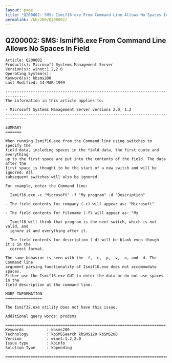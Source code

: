 ```yaml
---
layout: page
title: "Q200002: SMS: Ismif16.exe From Command Line Allows No Spaces In Field"
permalink: /kb/200/Q200002/
---
```


## Q200002: SMS: Ismif16.exe From Command Line Allows No Spaces In Field

	Article: Q200002
	Product(s): Microsoft Systems Management Server
	Version(s): winnt:1.2,2.0
	Operating System(s): 
	Keyword(s): kbsms200
	Last Modified: 14-MAR-1999
	
	-------------------------------------------------------------------------------
	The information in this article applies to:
	
	- Microsoft Systems Management Server versions 2.0, 1.2 
	-------------------------------------------------------------------------------
	
	SUMMARY
	=======
	
	When running Ismif16.exe from the Command line using switches to specify the
	field data, including spaces in the field data, the first quote and everything
	up to the first space are put into the contents of the field. The data after the
	first space is thought to be the start of a new switch and will be ignored. All
	subsequent switches will also be ignored.
	
	For example, enter the Command line:
	
	  Ismif16.exe -c "Microsoft" -f "My program" -d "Description"
	
	- The field contents for company (-c) will appear as: "Microsoft"
	
	- The field contents for filename (-f) will appear as: "My
	
	- Ismif16 will think that program is the next switch, which is not valid, and
	  ignore it and everything after it.
	
	- The field contents for description (-d) will be blank even though it's in the
	  correct format.
	
	The same behavior is seen with the -f, -c, -p, -v, -n, and -d. The Command line
	argument parsing functionality of Ismif16.exe does not accommodate spaces.
	Either use the Ismif16.exe GUI to enter the data or do not use spaces in the
	field description at the command line.
	
	MORE INFORMATION
	================
	
	The Ismif32.exe utility does not have this issue.
	
	Additional query words: prodsms
	
	======================================================================
	Keywords          : kbsms200 
	Technology        : kbSMSSearch kbSMS120 kbSMS200
	Version           : winnt:1.2,2.0
	Issue type        : kbinfo
	Solution Type     : kbpending
	
	=============================================================================
	
